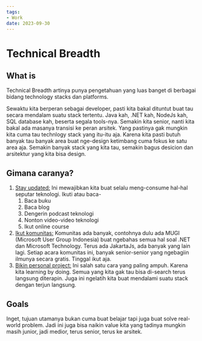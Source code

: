 ```yaml
---
tags:
- Work
date: 2023-09-30
---
```


# Technical Breadth

## What is

Technical Breadth artinya punya pengetahuan yang luas banget di berbagai bidang technology stacks dan platforms.

Sewaktu kita berperan sebagai developer, pasti kita bakal dituntut buat tau secara mendalam suatu stack tertentu. Java kah, .NET kah, NodeJs kah, SQL database kah, beserta segala tools-nya. Semakin kita senior, nanti kita bakal ada masanya transisi ke peran arsitek. Yang pastinya gak mungkin kita cuma tau technlogy stack yang itu-itu aja. Karena kita pasti butuh banyak tau banyak area buat nge-design ketimbang cuma fokus ke satu area aja. Semakin banyak stack yang kita tau, semakin bagus desicion dan arsitektur yang kita bisa design.



## Gimana caranya?

1. <ins>Stay updated:</ins> Ini mewajibkan kita buat selalu meng-consume hal-hal seputar teknologi. Ikuti atau baca-
    1. Baca buku
    2. Baca blog
    3. Dengerin podcast teknologi
    4. Nonton video-video teknologi
    5. Ikut online course
2. <ins>Ikut komunitas:</ins> Komunitas ada banyak, contohnya dulu ada MUGI (Microsoft User Group Indonesia) buat ngebahas semua hal soal .NET dan Microsoft Technology. Terus ada JakartaJs, ada banyak yang lain lagi. Setiap acara komunitas ini, banyak senior-senior yang ngebagiin ilmunya secara gratis. Tinggal ikut aja.
3. <ins>Bikin personal project:</ins> Ini salah satu cara yang paling ampuh. Karena kita learning by doing. Semua yang kita gak tau bisa di-search terus langsung diterapin. Juga ini ngelatih kita buat mendalami suatu stack dengan terjun langsung.



## Goals

Inget, tujuan utamanya bukan cuma buat belajar tapi juga buat solve real-world problem. Jadi ini juga bisa naikin value kita yang tadinya mungkin masih junior, jadi medior, terus senior, terus ke arsitek.

